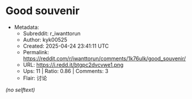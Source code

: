 # Good souvenir

- Metadata:
  - Subreddit: r_iwanttorun
  - Author: kyk00525
  - Created: 2025-04-24 23:41:11 UTC
  - Permalink: https://reddit.com/r/iwanttorun/comments/1k76ulk/good_souvenir/
  - URL: https://i.redd.it/btgpc2dvcvwe1.png
  - Ups: 11 | Ratio: 0.86 | Comments: 3
  - Flair: 讨论

_(no selftext)_
